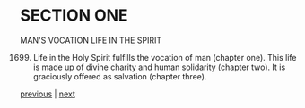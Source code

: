 # SECTION ONE

MAN'S VOCATION LIFE IN THE SPIRIT

1699. Life in the Holy Spirit fulfills the vocation of man (chapter one). This life is made up of divine charity and human solidarity (chapter two). It is graciously offered as salvation (chapter three).

[previous](https://github.com/Tenari/non-fiction/blob/master/catechism/__P5D.md) | [next](https://github.com/Tenari/non-fiction/blob/master/catechism/__P5F.md)